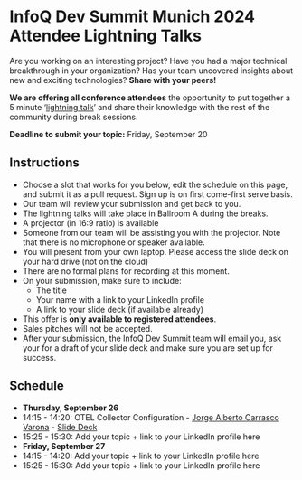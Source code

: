 # InfoQ Dev Summit Munich 2024 Attendee Lightning Talks

Are you working on an interesting project? Have you had a major technical breakthrough in your organization? Has your team uncovered insights about new and exciting technologies? **Share with your peers!**

**We are offering all conference attendees** the opportunity to put together a 5 minute ‘[lightning talk](https://en.wikipedia.org/wiki/Lightning_talk)’ and share their knowledge with the rest of the community during break sessions.

**Deadline to submit your topic:** Friday, September 20

## Instructions
- Choose a slot that works for you below, edit the schedule on this page, and submit it as a pull request. Sign up is on first come-first serve basis.
- Our team will review your submission and get back to you.
- The lightning talks will take place in Ballroom A during the breaks.
- A projector (in 16:9 ratio) is available
- Someone from our team will be assisting you with the projector. Note that there is no microphone or speaker available.
- You will present from your own laptop. Please access the slide deck on your hard drive (not on the cloud)
- There are no formal plans for recording at this moment.
- On your submission, make sure to include:
  - The title
  - Your name with a link to your LinkedIn profile
  - A link to your slide deck (if available already)
- This offer is **only available to registered attendees**.
- Sales pitches will not be accepted.
- After your submission, the InfoQ Dev Summit team will email you, ask your for a draft of your slide deck and make sure you are set up for success.

## Schedule
- **Thursday, September 26**
- 14:15 - 14:20: OTEL Collector Configuration - [Jorge Alberto Carrasco Varona](www.linkedin.com/in/jorgeacarrasco) - [Slide Deck](https://docs.google.com/presentation/d/1uJTVjS3J-n5sezhMiOuMB0ul9bTzx1rhzgnEb9vbGRE/pub?start=true&loop=true&delayms=60000)
- 15:25 - 15:30: Add your topic + link to your LinkedIn profile here
- **Friday, September 27**
- 14:15 - 14:20: Add your topic + link to your LinkedIn profile here
- 15:25 - 15:30: Add your topic + link to your LinkedIn profile here


